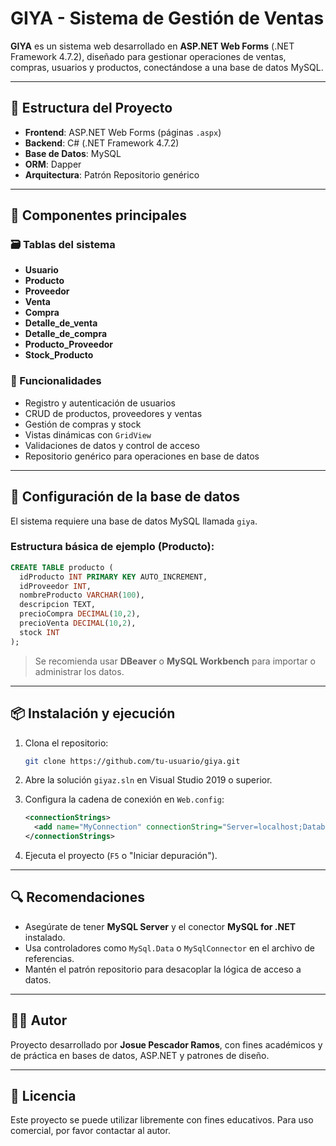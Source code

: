 
# GIYA - Sistema de Gestión de Ventas

**GIYA** es un sistema web desarrollado en **ASP.NET Web Forms** (.NET Framework 4.7.2), diseñado para gestionar operaciones de ventas, compras, usuarios y productos, conectándose a una base de datos MySQL.

---

## 🧩 Estructura del Proyecto

- **Frontend**: ASP.NET Web Forms (páginas `.aspx`)
- **Backend**: C# (.NET Framework 4.7.2)
- **Base de Datos**: MySQL
- **ORM**: Dapper
- **Arquitectura**: Patrón Repositorio genérico

---

## 📁 Componentes principales

### 🗃 Tablas del sistema

- **Usuario**
- **Producto**
- **Proveedor**
- **Venta**
- **Compra**
- **Detalle_de_venta**
- **Detalle_de_compra**
- **Producto_Proveedor**
- **Stock_Producto**

### 🧱 Funcionalidades

- Registro y autenticación de usuarios
- CRUD de productos, proveedores y ventas
- Gestión de compras y stock
- Vistas dinámicas con `GridView`
- Validaciones de datos y control de acceso
- Repositorio genérico para operaciones en base de datos

---

## 🔌 Configuración de la base de datos

El sistema requiere una base de datos MySQL llamada `giya`.

### Estructura básica de ejemplo (Producto):

```sql
CREATE TABLE producto (
  idProducto INT PRIMARY KEY AUTO_INCREMENT,
  idProveedor INT,
  nombreProducto VARCHAR(100),
  descripcion TEXT,
  precioCompra DECIMAL(10,2),
  precioVenta DECIMAL(10,2),
  stock INT
);
```

> Se recomienda usar **DBeaver** o **MySQL Workbench** para importar o administrar los datos.

---

## 📦 Instalación y ejecución

1. Clona el repositorio:
   ```bash
   git clone https://github.com/tu-usuario/giya.git
   ```

2. Abre la solución `giyaz.sln` en Visual Studio 2019 o superior.

3. Configura la cadena de conexión en `Web.config`:
   ```xml
   <connectionStrings>
     <add name="MyConnection" connectionString="Server=localhost;Database=giya;Uid=tu_usuario;Pwd=tu_contraseña;" providerName="MySql.Data.MySqlClient"/>
   </connectionStrings>
   ```

4. Ejecuta el proyecto (`F5` o "Iniciar depuración").

---

## 🔍 Recomendaciones

- Asegúrate de tener **MySQL Server** y el conector **MySQL for .NET** instalado.
- Usa controladores como `MySql.Data` o `MySqlConnector` en el archivo de referencias.
- Mantén el patrón repositorio para desacoplar la lógica de acceso a datos.

---

## 🧑‍💻 Autor

Proyecto desarrollado por **Josue Pescador Ramos**, con fines académicos y de práctica en bases de datos, ASP.NET y patrones de diseño.

---

## 📝 Licencia

Este proyecto se puede utilizar libremente con fines educativos. Para uso comercial, por favor contactar al autor.

